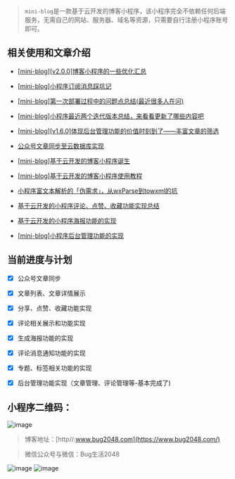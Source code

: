 > `mini-blog`是一款基于云开发的博客小程序，该小程序完全不依赖任何后端服务，无需自己的网站、服务器、域名等资源，只需要自行注册小程序账号即可。


## 相关使用和文章介绍

- [[mini-blog][v2.0.0]博客小程序的一些优化汇总](https://mp.weixin.qq.com/s/V0IwsCx0b0PGIVz6EGaGnQ)

- [[mini-blog]小程序订阅消息踩坑记](https://mp.weixin.qq.com/s/MWSJ4pWBQW1vhEpqj2HEAA)

- [[mini-blog]第一次部署过程中的问题点总结(最近很多人在问)](https://mp.weixin.qq.com/s/GLNSHdWIowwdb5_GHPJkmg)

- [[mini-blog]小程序最近两个迭代版本总结，来看看更新了哪些内容吧](https://mp.weixin.qq.com/s/gmoHSnvw0E6Wld3PewDJNA)

- [[mini-blog][v1.6.0]体现后台管理功能的价值时刻到了——丰富文章的筛选](https://mp.weixin.qq.com/s/TDeBq9oDFxgEIB4vATM3nA)

- [公众号文章同步至云数据库实现](https://www.bug2048.com/wechat20190421/)

- [[mini-blog]基于云开发的博客小程序诞生](https://www.bug2048.com/wechat20190429/)

- [[mini-blog]基于云开发的博客小程序使用教程](https://www.bug2048.com/wechat20190505/)

- [小程序富文本解析的「伪需求」，从wxParse到towxml的坑](https://www.bug2048.com/wechat20190507/)

- [基于云开发的小程序评论、点赞、收藏功能实现总结](https://www.bug2048.com/wechat20190511/)

- [基于云开发的小程序海报功能的实现](https://www.bug2048.com/wechat20190512/)

- [[mini-blog]小程序后台管理功能的实现](https://mp.weixin.qq.com/s/0Wy0RMfsbsl1mpvxN8bPrg)


## 当前进度与计划

- [x]  公众号文章同步
- [x]  文章列表、文章详情展示
- [x]  分享、点赞、收藏功能实现
- [x]  评论相关展示和功能实现
- [x]  生成海报功能的实现
- [x]  评论消息通知功能的实现
- [x]  专题、标签相关功能的实现
- [x]  后台管理功能实现（文章管理、评论管理等-基本完成了)


## 小程序二维码：
![image](http://image.bug2048.com/gh_660886427113_344.jpg)


> 博客地址：[http//:www.bug2048.com](https://www.bug2048.com/) 

> 微信公众号与微信：Bug生活2048

![image](https://www.bug2048.com//content/images/2018/02/qrcode_for_gh_cac1ef8c9733_258.jpg)  ![image](http://image.bug2048.com/WechatIMG2.jpeg?imageView2/1/w/200/h/200/q/100)

